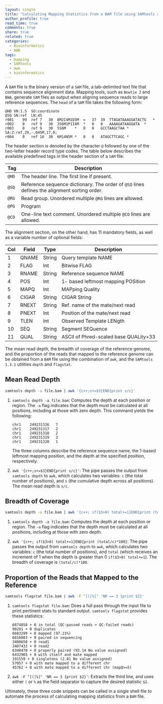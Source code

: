 ```yaml
---
layout: single
title: "Calculating Mapping Statistics from a BAM file using SAMtools and awk"
author_profile: true
read_time: true
comments: true
share: true
related: true
categories:
  - Bioinformatics
  - AWK
tags:
  - mapping
  - SAMtools
  - awk
  - bioinformatics
---
```


A ```BAM``` file is the binary version of a ```SAM``` file, a tab-delimited text file that contains sequence alignment data. Mapping tools, such as ```Bowtie 2``` and ``BWA``, generate ```SAM``` files as output when aligning sequence reads to large reference sequences. The ```head``` of a ```SAM``` file takes the following form:

```
@HD	VN:1.5	SO:coordinate
@SQ	SN:ref	LN:45
r001	99	ref	7	30	8M2I4M1D3M	=	37	39	TTAGATAAAGGATACTG	*
r002	0	ref	9	30	3S6M1P1I4M	*	0	0	AAAAGATAAGGATA	*
r003	0	ref	9	30	5S6M	*	0	0	GCCTAAGCTAA	*	SA:Z:ref,29,-,6H5M,17,0;
r004	0	ref	16	30	6M14N5M	*	0	0	ATAGCTTCAGC	*
``` 

The header section is denoted by the character ```@``` followed by one of the two-letter header record type codes. The table below describes the available predefined tags in the header section of a ```SAM``` file:

| Tag | Description |
| --- | --- |
| ```@HD``` | The header line. The first line if present. |
| ```@SQ``` | Reference sequence dictionary. The order of ```@SQ``` lines defines the alignment sorting order. | 
| ```@RG``` | Read group. Unordered multiple ```@RG``` lines are allowed. | 
| ```@PG``` | Program |
| ```@CO``` | One-line text comment. Unordered multiple ```@CO``` lines are allowed. |  

<!-- readmore -->

The alignment section, on the other hand, has 11 mandatory fields, as well as a variable number of optional fields:

| Col | Field | Type | Description |
| --- | --- | --- | --- |
| 1 | QNAME | String | Query template NAME |
| 2	| FLAG | Int | Bitwise FLAG |
| 3 | RNAME | String | Reference sequence NAME |
| 4 | POS | Int| 1- based leftmost mapping POSition |
| 5 | MAPQ | Int | MAPping Quality |
| 6 | CIGAR | String | CIGAR String |
| 7 | RNEXT | String | Ref. name of the mate/next read |
| 8 | PNEXT | Int | Position of the mate/next read |
| 9 | TLEN | Int | Observed Template LENgth |
| 10 | SEQ | String | Segment SEQuence |
| 11 | QUAL | String | ASCII of Phred-scaled base QUALity+33 |

The mean read depth, the breadth of coverage of the reference genome, and the proportion of the reads that mapped to the reference genome can be obtained from a ```BAM``` file using the combination of ```awk```, and the ```SAMtools 1.3.1```  utilities ```depth``` and ```flagstat```.

## Mean Read Depth

```sh
samtools depth -a file.bam | awk '{c++;s+=$3}END{print s/c}'
```

1. ```samtools depth -a file.bam```: Computes the depth at each position or region. The ```-a``` flag indicates that the depth must be calculated at all positions, including at those with zero depth. This command yields the following:

	```
	chr1    249231316   7
	chr1    249231317   2
	chr1    249231318   2
	chr1    249231319   2
	chr1    249231320   1
	```

   The three columns describe the reference sequence name, the 1-based leftmost mapping position, and the depth at the specified position, respectively.

2. ```awk '{c++;s+=$3}END{print s/c}'```: The pipe passes the output from ```samtools depth``` to ```awk```, which calculates two variables: ```c``` (the total number of positions), and ```s``` (the cumulative depth across all positions). The mean read depth is ```s/c```.

## Breadth of Coverage

```sh
samtools depth -a file.bam | awk '{c++; if($3>0) total+=1}END{print (total/c)*100}'
```

1. ```samtools depth -a file.bam```: Computes the depth at each position or region. The ```-a``` flag indicates that the depth must be calculated at all positions, including at those with zero depth.

2. ```awk '{c++; if($3>0) total+=1}END{print (total/c)*100}```: The pipe passes the output from ```samtools depth``` to ```awk```, which calculates two variables: ```c``` (the total number of positions), and ```total``` (which receives an increment of 1 when the depth is greater than 0 ```if($3>0) total+=1```). The breadth of coverage is ```(total/c)*100```.

## Proportion of the Reads that Mapped to the Reference

```sh
samtools flagstat file.bam | awk -F "[(|%]" 'NR == 3 {print $2}'
```

1. ```samtools flagstat file.bam```: Does a full pass through the input file to print pertinent stats to standard output. ```samtools flagstat``` provides these statistics:

	```
	6874858 + 0 in total (QC-passed reads + QC-failed reads)
	90281 + 0 duplicates
	6683299 + 0 mapped (97.21%)
	6816083 + 0 paired in sequencing
	3408650 + 0 read1
	3407433 + 0 read2
	6348470 + 0 properly paired (93.14 No value assigned)
	6432965 + 0 with itself and mate mapped
	191559 + 0 singletons (2.81 No value assigned)
	57057 + 0 with mate mapped to a different chr
	45762 + 0 with mate mapped to a different chr (mapQ>=5)
	```
2. ```awk -F "[(|%]" 'NR == 3 {print $2}'```: Extracts the third line, and uses either ```(``` or ```%``` as the field separator to capture the desired statistic ```$2```.

Ultimately, these three code snippets can be called in a single shell file to automate the process of calculating mapping statistics from a ```BAM``` file.
